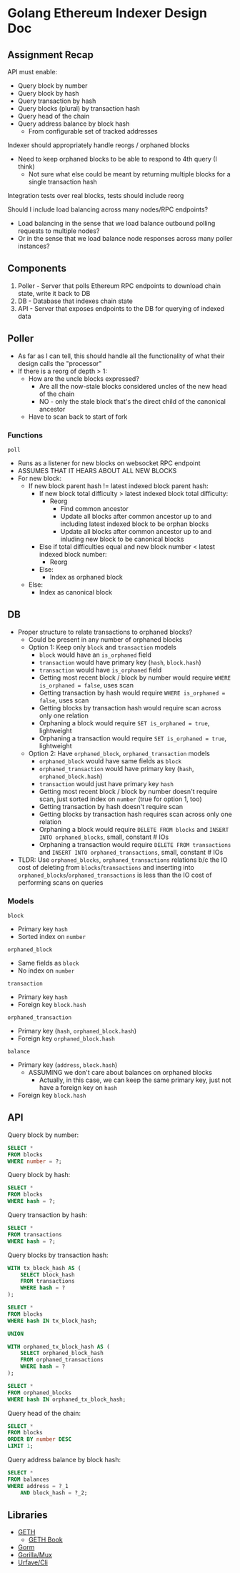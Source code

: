 # Golang Ethereum Indexer Design Doc

## Assignment Recap
API must enable:
- Query block by number
- Query block by hash
- Query transaction by hash
- Query blocks (plural) by transaction hash
- Query head of the chain
- Query address balance by block hash
  - From configurable set of tracked addresses

Indexer should appropriately handle reorgs / orphaned blocks
- Need to keep orphaned blocks to be able to respond to 4th query (I think)
  - Not sure what else could be meant by returning multiple blocks for a single transaction hash

Integration tests over real blocks, tests should include reorg

Should I include load balancing across many nodes/RPC endpoints?
- Load balancing in the sense that we load balance outbound polling requests to multiple nodes?
- Or in the sense that we load balance node responses across many poller instances?

## Components
1. Poller - Server that polls Ethereum RPC endpoints to download chain state, write it back to DB
2. DB - Database that indexes chain state
3. API - Server that exposes endpoints to the DB for querying of indexed data

## Poller
- As far as I can tell, this should handle all the functionality of what their design calls the "processor"
- If there is a reorg of depth > 1:
	- How are the uncle blocks expressed?
		- Are all the now-stale blocks considered uncles of the new head of the chain
		- NO - only the stale block that's the direct child of the canonical ancestor
	- Have to scan back to start of fork
### Functions
`poll`
- Runs as a listener for new blocks on websocket RPC endpoint
- ASSUMES THAT IT HEARS ABOUT ALL NEW BLOCKS
- For new block:
	- If new block parent hash != latest indexed block parent hash:
		- If new block total difficulty > latest indexed block total difficulty:
			- Reorg
				- Find common ancestor
				- Update all blocks after common ancestor up to and including latest indexed block to be orphan blocks
				- Update all blocks after common ancestor up to and inluding new block to be canonical blocks
		- Else if total difficulties equal and new block number < latest indexed block number:
			- Reorg
		- Else:
			- Index as orphaned block
	- Else:
		- Index as canonical block

## DB
- Proper structure to relate transactions to orphaned blocks?
	- Could be present in any number of orphaned blocks
	- Option 1: Keep only `block` and `transaction` models
		- `block` would have an `is_orphaned` field
		- `transaction` would have primary key (`hash`, `block.hash`)
		- `transaction` would have `is_orphaned` field
		- Getting most recent block / block by number would require `WHERE is_orphaned = false`, uses scan
		- Getting transaction by hash would require `WHERE is_orphaned = false`, uses scan
		- Getting blocks by transaction hash would require scan across only one relation
		- Orphaning a block would require `SET is_orphaned = true`, lightweight
		- Orphaning a transaction would require `SET is_orphaned = true`, lightweight
	- Option 2: Have `orphaned_block`, `orphaned_transaction` models
		- `orphaned_block` would have same fields as `block`
		- `orphaned_transaction` would have primary key (`hash`, `orphaned_block.hash`)
		- `transaction` would just have primary key `hash`
		- Getting most recent block / block by number doesn't require scan, just sorted index on `number` (true for option 1, too)
		- Getting transaction by hash doesn't require scan
		- Getting blocks by transaction hash requires scan across only one relation
		- Orphaning a block would require `DELETE FROM blocks` and `INSERT INTO orphaned_blocks`, small, constant # IOs
		- Orphaning a transaction would require `DELETE FROM transactions` and `INSERT INTO orphaned_transactions`, small, constant # IOs
- TLDR: Use `orphaned_blocks`, `orphaned_transactions` relations b/c the IO cost of deleting from `blocks`/`transactions` and inserting into `orphaned_blocks`/`orphaned_transactions` is less than the IO cost of performing scans on queries

### Models
`block`
- Primary key `hash`
- Sorted index on `number`

`orphaned_block`
- Same fields as `block`
- No index on `number`

`transaction`
- Primary key `hash`
- Foreign key `block.hash`

`orphaned_transaction`
- Primary key (`hash`, `orphaned_block.hash`)
- Foreign key `orphaned_block.hash`

`balance`
- Primary key (`address`, `block.hash`)
	- ASSUMING we don't care about balances on orphaned blocks
		- Actually, in this case, we can keep the same primary key, just not have a foreign key on `hash`
- Foreign key `block.hash`

## API
Query block by number:
```sql
SELECT *
FROM blocks
WHERE number = ?;
```

Query block by hash:
```sql
SELECT *
FROM blocks
WHERE hash = ?;
```

Query transaction by hash:
```sql
SELECT *
FROM transactions
WHERE hash = ?;
```

Query blocks by transaction hash:
```sql
WITH tx_block_hash AS (
	SELECT block_hash
	FROM transactions
	WHERE hash = ?
);

SELECT *
FROM blocks
WHERE hash IN tx_block_hash;

UNION

WITH orphaned_tx_block_hash AS (
	SELECT orphaned_block_hash
	FROM orphaned_transactions
	WHERE hash = ?
);

SELECT *
FROM orphaned_blocks
WHERE hash IN orphaned_tx_block_hash;
```

Query head of the chain:
```sql
SELECT *
FROM blocks
ORDER BY number DESC
LIMIT 1;
```

Query address balance by block hash:
```sql
SELECT *
FROM balances
WHERE address = ?_1
	AND block_hash = ?_2;
```

## Libraries
- [GETH](https://github.com/ethereum/go-ethereum)
	- [GETH Book](https://goethereumbook.org/en/)
 - [Gorm](https://gorm.io/)
 - [Gorilla/Mux](https://github.com/gorilla/mux)
 - [Urfave/Cli](https://github.com/urfave/cli/)
